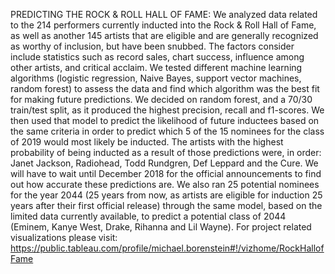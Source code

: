 PREDICTING THE ROCK & ROLL HALL OF FAME:
We analyzed data related to the 214 performers currently inducted into the Rock & Roll Hall of Fame, as well as another 145 artists that are eligible and are generally recognized as worthy of inclusion, but have been snubbed.  The factors consider include statistics such as record sales, chart success, influence among other artists, and critical acclaim.  We tested different machine learning algorithms (logistic regression, Naive Bayes, support vector machines, random forest) to assess the data and find which algorithm was the best fit for making future predictions.  We decided on random forest, and a 70/30 train/test split, as it produced the highest precision, recall and f1-scores.   We then used that model to predict the likelihood of future inductees based on the same criteria in order to predict which 5 of the 15 nominees for the class of 2019 would most likely be inducted.  The artists with the highest probability of being inducted as a result of those predictions were, in order: Janet Jackson, Radiohead, Todd Rundgren, Def Leppard and the Cure.  We will have to wait until December 2018 for the official announcements to find out how accurate these predictions are.  We also ran 25 potential nominees for the year 2044 (25 years from now, as artists are eligible for induction 25 years after their first official release) through the same model, based on the limited data currently available, to predict a potential class of 2044 (Eminem, Kanye West, Drake, Rihanna and Lil Wayne).  For project related visualizations please visit: https://public.tableau.com/profile/michael.borenstein#!/vizhome/RockHallofFame
